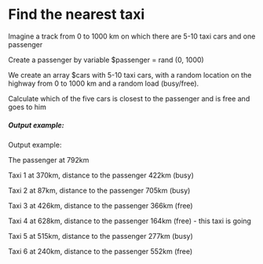 # Find the nearest taxi

  Imagine a track from 0 to 1000 km on which there are 5-10 taxi cars and one passenger
  
  Create a passenger by variable $passenger = rand (0, 1000)
  
  We create an array $cars with 5-10 taxi cars, with a random location on the highway from 0 to 1000 km and a random load (busy/free).
  
  Calculate which of the five cars is closest to the passenger and is free and goes to him

##### Output example:
  Output example:
  
  The passenger at 792km
  
  Taxi 1 at 370km, distance to the passenger 422km (busy)
  
  Taxi 2 at 87km, distance to the passenger 705km (busy)
  
  Taxi 3 at 426km, distance to the passenger 366km (free)
  
  Taxi 4 at 628km, distance to the passenger 164km (free) - this taxi is going
  
  Taxi 5 at 515km, distance to the passenger 277km (busy)
  
  Taxi 6 at 240km, distance to the passenger 552km (free)
